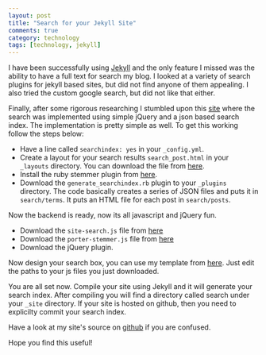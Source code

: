```yaml
---
layout: post
title: "Search for your Jekyll Site"
comments: true
category: technology 
tags: [technology, jekyll]
---
```

I have been successfully using [Jekyll](http://pradeepnayak.in/technology/2012/01/16/redesigning-my-website-using-jekyll/) and the only feature I missed was the ability to have a full text for search my blog. I looked at a variety of search plugins for jekyll based sites, but did not find anyone of them appealing. I also tried the custom google search, but did not like that either. 

Finally, after some rigorous researching I stumbled upon this [site](http://www.marran.com) where the search was implemented using simple jQuery and a  json based search index. The implementation is pretty simple as well. To get this working follow the steps below:

* Have a line called `searchindex: yes` in your `_config.yml`.
* Create a layout for your search results `search_post.html` in your `_layouts` directory. You can download the file from [here](https://raw.github.com/pradeep1288/pradeep1288.github.com/master/_layouts/search_post.html).
* Install the ruby stemmer plugin from [here](https://github.com/aurelian/ruby-stemmer).
* Download the `generate_searchindex.rb` plugin to your `_plugins` directory.   The code basically creates a series of JSON files and puts it in `search/terms`. It puts an HTML file for each post in `search/posts`.

Now the backend is ready, now its all javascript and jQuery fun. 

* Download the `site-search.js` file from [here](https://raw.github.com/pradeep1288/pradeep1288.github.com/master/assets/themes/pradeep/js/site-search.js)
* Download the `porter-stemmer.js` file from [here](https://raw.github.com/pradeep1288/pradeep1288.github.com/master/assets/themes/pradeep/js/porter-stemmer.js)
* Download the jQuery plugin.

Now design your search box, you can use my template from [here](https://raw.github.com/pradeep1288/pradeep1288.github.com/master/search.html). Just edit the paths to your js files you just downloaded. 

You are all set now. Compile your site using Jekyll and it will generate your search index. After compiling you will find a directory called search under your `_site` directory. If your site is hosted on github, then you need to explicilty commit your search index. 

Have a look at my site's source on [github](https://github.com/pradeep1288/pradeep1288.github.com) if you are confused.

Hope you find this useful! 